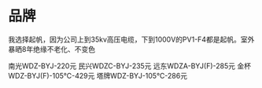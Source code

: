 # 品牌

我选择起帆，因为公司上到35kv高压电缆，下到1000V的PV1-F4都是起帆。室外暴晒8年绝缘不老化、不变色


南光WDZ-BYJ-220元
民兴WDZC-BYJ-235元
远东WDZA-BYJ(F)-285元
金杯 WDZ-BYJ(F)-105℃-429元
塔牌WDZ-BYJ-105℃-286元